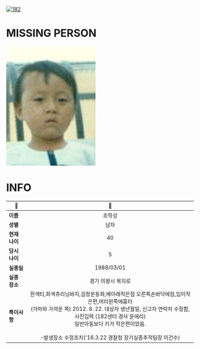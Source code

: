 [![182](https://img.shields.io/badge/%EC%8B%A4%EC%A2%85%EC%8B%A0%EA%B3%A0%EB%8A%94%20%EA%B5%AD%EB%B2%88%EC%97%86%EC%9D%B4-182-blue)](http://safe182.go.kr/index.do)

# MISSING PERSON

<img src="./missing_person.jpg">

# INFO

|🔑|💎|
|--|:--:|
|**이름**|조학성|
|**성별**|남자|
|**현재 나이**|40|
|**당시 나이**|5|
|**실종일**|1988/03/01|
|**실종 장소**|경기 의왕시 복지로 |
|**특이사항**|흰색티,회색츄리닝바지,검정운동화,배아래작은점 오른쪽손바닥에점,입이작은편,머리왼쪽에흉터</br>(가마와 가까운 쪽) 2012. 8. 22. 대상자 생년월일, 신고자 연락처 수정함, 사진입력 (182센터 경사 윤애리)</br>일반아동보다 키가 작은편이었음.</br></br>-발생장소 수정조치('16.3.22 경찰청 장기실종추적팀장 이건수)|
